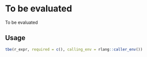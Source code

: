 # To be evaluated

To be evaluated

## Usage

``` r
tbe(r_expr, required = c(), calling_env = rlang::caller_env())
```
